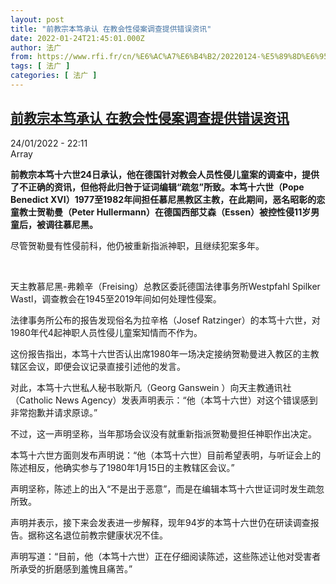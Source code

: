 ```yaml
---
layout: post
title: "前教宗本笃承认 在教会性侵案调查提供错误资讯"
date: 2022-01-24T21:45:01.000Z
author: 法广
from: https://www.rfi.fr/cn/%E6%AC%A7%E6%B4%B2/20220124-%E5%89%8D%E6%95%99%E5%AE%97%E6%9C%AC%E7%AC%83%E6%89%BF%E8%AE%A4-%E5%9C%A8%E6%95%99%E4%BC%9A%E6%80%A7%E4%BE%B5%E6%A1%88%E8%B0%83%E6%9F%A5%E6%8F%90%E4%BE%9B%E9%94%99%E8%AF%AF%E8%B5%84%E8%AE%AF
tags: [ 法广 ]
categories: [ 法广 ]
---
```

<!--1643060701000-->
[前教宗本笃承认 在教会性侵案调查提供错误资讯](https://www.rfi.fr/cn/%E6%AC%A7%E6%B4%B2/20220124-%E5%89%8D%E6%95%99%E5%AE%97%E6%9C%AC%E7%AC%83%E6%89%BF%E8%AE%A4-%E5%9C%A8%E6%95%99%E4%BC%9A%E6%80%A7%E4%BE%B5%E6%A1%88%E8%B0%83%E6%9F%A5%E6%8F%90%E4%BE%9B%E9%94%99%E8%AF%AF%E8%B5%84%E8%AE%AF)
------

<div>
<div>24/01/2022 - 22:11</div>Array<p><strong>                    前教宗本笃十六世24日承认，他在德国针对教会人员性侵儿童案的调查中，提供了不正确的资讯，但他将此归咎于证词编辑“疏忽”所致。本笃十六世（Pope Benedict XVI）1977至1982年间担任慕尼黑教区主教，在此期间，恶名昭彰的恋童教士贺勒曼（Peter Hullermann）在德国西部艾森（Essen）被控性侵11岁男童后，被调往慕尼黑。                </strong></p><div >                    <p>尽管贺勒曼有性侵前科，他仍被重新指派神职，且继续犯案多年。</p><p> </p><p>天主教慕尼黑-弗赖辛（Freising）总教区委託德国法律事务所Westpfahl Spilker Wastl，调查教会在1945至2019年间如何处理性侵案。</p><p>法律事务所公布的报告发现俗名为拉辛格（Josef Ratzinger）的本笃十六世，对1980年代4起神职人员性侵儿童案知情而不作为。</p><p>这份报告指出，本笃十六世否认出席1980年一场决定接纳贺勒曼进入教区的主教辖区会议，即便会议记录直接引述他的发言。</p><p>对此，本笃十六世私人秘书耿斯凡（Georg Ganswein ）向天主教通讯社（Catholic News Agency）发表声明表示：“他（本笃十六世）对这个错误感到非常抱歉并请求原谅。”</p><p>不过，这一声明坚称，当年那场会议没有就重新指派贺勒曼担任神职作出决定。</p><p>本笃十六世方面则发布声明说：“他（本笃十六世）目前希望表明，与听证会上的陈述相反，他确实参与了1980年1月15日的主教辖区会议。”</p><p>声明坚称，陈述上的出入“不是出于恶意”，而是在编辑本笃十六世证词时发生疏忽所致。</p><p>声明并表示，接下来会发表进一步解释，现年94岁的本笃十六世仍在研读调查报告。据称这名退位前教宗健康状况不佳。</p><p>声明写道：“目前，他（本笃十六世）正在仔细阅读陈述，这些陈述让他对受害者所承受的折磨感到羞愧且痛苦。”</p>                                            <div data-selfpromo-newsletter>    </div>    <div data-selfpromo-app>    </div>                </div>
</div>
